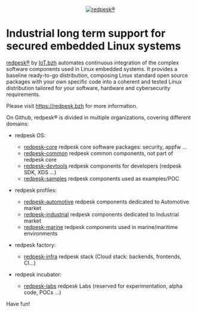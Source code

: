 <div align="center">
<a href="https://redpesk.bzh">
<img alt="redpesk®" src=".github/redpesk.png">
<br>
</a>
</div>

<h1>
Industrial long term support for secured embedded Linux systems
</h1>

[redpesk®](https://redpesk.bzh) by [IoT.bzh](https://iot.bzh) automates continuous integration of the complex software components used in Linux embedded systems. It provides a baseline ready-to-go distribution, composing Linux standard open source packages with your own specific code into a coherent and tested Linux distribution tailored for your software, hardware and cybersecurity requirements.

Please visit <https://redpesk.bzh> for more information.

On Github, redpesk® is divided in multiple organizations, covering different domains:

* redpesk OS:
    * [redpesk-core](https://github.com/redpesk-core) redpesk core software packages: security, appfw ...
    * [redpesk-common](https://github.com/redpesk-common) redpesk common components, not part of redpesk core
    * [redpesk-devtools](https://github.com/redpesk-devtools) redpesk components for developers (redpesk SDK, XDS ...)
    * [redpesk-samples](https://github.com/redpesk-samples) redpesk components used as examples/POC

* redpesk profiles:
    * [redpesk-automotive](https://github.com/redpesk-automotive) redpesk components dedicated to Automotive market
    * [redpesk-industrial](https://github.com/redpesk-industrial) redpesk components dedicated to Industrial market
    * [redpesk-marine](https://github.com/redpesk-marine) redpesk components used in marine/maritime environments

* redpesk factory:
    * [redpesk-infra](https://github.com/redpesk-infra) redpesk stack (Cloud stack: backends, frontends, CI...)

* redpesk incubator:
    * [redpesk-labs](https://github.com/redpesk-labs) redpesk Labs (reserved for experimentation, alpha code, POCs ...)

Have fun!
